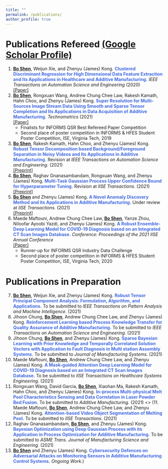 ```yaml
---
title: ""
permalink: /publications/
author_profile: true
---
```

# Publications Refereed [(Google Scholar Profile)](https://scholar.google.com/citations?user=OO3dy4wAAAAJ&hl=en)
1. <b><ins>Bo Shen</ins></b>, Weijun Xie, and Zhenyu (James) Kong. <b><span style="color:RoyalBlue">Clustered Discriminant Regression for High Dimensional Data Feature Extraction and Its Applications in Healthcare and Additive Manufacturing.</span></b> <i>IEEE Transactions on Automation Science and Engineering</i> (2020) <br> [[Paper]](https://ieeexplore.ieee.org/document/9237105)
2. <b><ins>Bo Shen</ins></b>, Rongxuan Wang, Andrew Chung Chee Law, Rakesh Kamath, Hahn Choo, and Zhenyu (James) Kong. <b><span style="color:RoyalBlue">Super Resolution for Multi-Sources Image Stream Data Using Smooth and Sparse Tensor Completion and Its Applications in Data Acquisition of Additive Manufacturing.</span></b> <i>Technometrics</i> (2021) <br>[[Paper]](https://www.tandfonline.com/doi/full/10.1080/00401706.2021.1905074)
     * Finalists for INFORMS QSR Best Refereed Paper Competition
     * Second place of poster competition in INFORMS & HFES Student Poster Competition, ISE, Virginia Tech, 2019
3. <b><ins>Bo Shen</ins></b>, Rakesh Kamath, Hahn Choo, and Zhenyu (James) Kong. <b><span style="color:RoyalBlue">Robust Tensor Decomposition based Background/Foreground Separation in Noisy Videos and Its Applications in Additive Manufacturing.</span></b> Revision at <i>IEEE Transactions on Automation Science and Engineering.</i> (2021) <br>[[Preprint]](https://www.techrxiv.org/articles/preprint/Robust_Tensor_PCA_based_Background_Foreground_Separation_in_Noisy_Videos_and_Its_Applications_in_Additive_Manufacturing/14561775/2)
4. <b><ins>Bo Shen</ins></b>, Raghav Gnanasambandam, Rongxuan Wang, and Zhenyu (James) Kong. <b><span style="color:RoyalBlue">Multi-Task Gaussian Process Upper Confidence Bound for Hyperparameter Tuning.</span></b> Revision at <i>IISE Transactions.</i> (2021)  <br>[[Preprint]](https://doi.org/10.36227/techrxiv.16674400.v1) 
5. <b><ins>Bo Shen</ins></b> and Zhenyu (James) Kong. <b><span style="color:RoyalBlue">A Novel Anomaly Discovery Method and its Applications in Additive Manufacturing.</span></b> Under review at <i>IISE Transactions.</i> (2021) <br>[[Preprint]](https://doi.org/10.36227/techrxiv.16674412.v1) 
6. Maede Maftouni, Andrew Chung Chee Law, <b><ins>Bo Shen</ins></b>, Yanze Zhou, Niloofar Ayoobi Yazdi, and Zhenyu (James) Kong. <b><span style="color:RoyalBlue">A Robust Ensemble-Deep Learning Model for COVID-19 Diagnosis based on an Integrated CT Scan Images Database.</span></b> <i>Conference: Proceedings of the 2021 IISE Annual Conference</i> <br>[[Paper]](https://www.proquest.com/docview/2560887697)
     * Runner-up for INFORMS QSR Industry Data Challenge
     * Second place of poster competition in INFORMS & HFES Student Poster Competition, ISE, Virginia Tech, 2020

# Publications in Preparation
7. <b><ins>Bo Shen</ins></b>, Weijun Xie, and Zhenyu (James) Kong. <b><span style="color:RoyalBlue">Robust Tensor Principal Component Analysis: Formulation, Algorithm, and Applications.</span></b> To be submitted to <i>IEEE Transactions on Pattern Analysis and Machine Intelligence.</i> (2021)
8. Jihoon Chung, <b><ins>Bo Shen</ins></b>, Andrew Chung Chee Law, and Zhenyu (James) Kong. <b><span style="color:RoyalBlue">Reinforcement Learning based Process Knowledge Transfer for Quality Assurance of Additive Manufacturing.</span></b> To be submitted to <i>IEEE Transactions on Automation Science and Engineering.</i> (2021)
9. Jihoon Chung, <b><ins>Bo Shen</ins></b>, and Zhenyu (James) Kong. <b><span style="color:RoyalBlue">Sparse Bayesian Learning with Prior Knowledge and Temporally Correlated Solution Vectors with Application to Fault Diagnosis in Multi station Assembly Systems.</span></b> To be submitted to <i>Journal of Manufacturing Systems.</i> (2021)
10. Maede Maftouni, <b><ins>Bo Shen</ins></b>, Andrew Chung Chee Law, and Zhenyu (James) Kong. <b><span style="color:RoyalBlue">A Mask-guided Attention Deep Learning Model for COVID-19 Diagnosis based on an Integrated CT Scan Images Database.</span></b> To be submitted to <i>IISE Transactions on Healthcare Systems Engineering.</i> (2021)
11. Rongxuan Wang, David Garcia, <b><ins>Bo Shen</ins></b>, Xiaohan Ma, Rakesh Kamath, Hahn Choo, and Zhenyu (James) Kong. <b><span style="color:RoyalBlue">In-process Multi-physical Melt Pool Characteristics Sensing and Data Correlation in Laser Powder Bed Fusion.</span></b> To be submitted to <i>Additive Manufacturing.</i> (2021)
<> (11. Maede Maftouni, <b><ins>Bo Shen</ins></b>, Andrew Chung Chee Law, and Zhenyu (James) Kong. <b><span style="color:RoyalBlue">Attention-based Video Object Segmentation of Melting Pool.</span></b> To be submitted to <i>IISE Transactions.</i> (2021)
12. Raghav Gnanasambandam, <b><ins>Bo Shen</ins></b>, and Zhenyu (James) Kong. <b><span style="color:RoyalBlue">Bayesian Optimization using Deep Gaussian Process with its Application in Process Optimization for Additive Manufacturing.</span></b> To be submitted to <i>ASME Trans. Journal of Manufacturing Science and Engineering.</i> (2021)
14. <b><ins>Bo Shen</ins></b> and Zhenyu (James) Kong. <b><span style="color:RoyalBlue">Cybersecurity Defences on Adversarial Attacks on Monitoring Sensors in Additive Manufacturing Control Systems.</span></b> <i>Ongoing Work.</i>)

